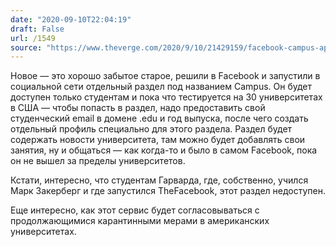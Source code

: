 ```yaml
---
date: "2020-09-10T22:04:19"
draft: False
url: /1549
source: "https://www.theverge.com/2020/9/10/21429159/facebook-campus-app-college-students"
---
```


Новое — это хорошо забытое старое, решили в Facebook и запустили в социальной сети отдельный раздел под названием Campus. Он будет доступен только студентам и пока что тестируется на 30 университетах в США — чтобы попасть в раздел, надо предоставить свой студенческий email в домене .edu и год выпуска, после чего создать отдельный профиль специально для этого раздела. Раздел будет содержать новости университета, там можно будет добавлять свои занятия, ну и общаться — как когда-то и было в самом Facebook, пока он не вышел за пределы университетов.

Кстати, интересно, что студентам Гарварда, где, собственно, учился Марк Закерберг и где запустился TheFacebook, этот раздел недоступен.

Еще интересно, как этот сервис будет согласовываться с продолжающимися карантинными мерами в американских университетах.

